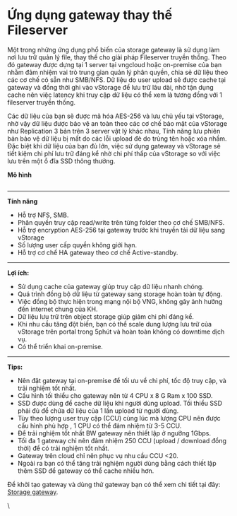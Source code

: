 # Ứng dụng gateway thay thế Fileserver

Một trong những ứng dụng phổ biến của storage gateway là sử dụng làm nơi lưu trữ quản lý file, thay thế cho giải pháp Fileserver truyền thống. Theo đó gateway được dựng tại 1 server tại vngcloud hoặc on-premise của bạn nhằm đảm nhiệm vai trò trung gian quản lý phân quyền, chia sẻ dữ liệu theo các cơ chế có sẵn như SMB/NFS. Dữ liệu do user upload sẽ được cache tại gateway và đồng thời ghi vào vStorage để lưu trữ lâu dài, nhờ tận dụng cache nên việc latency khi truy cập dữ liệu có thể xem là tương đồng với 1 fileserver truyền thống.

Các dữ liệu của bạn sẽ được mã hóa AES-256 và lưu chủ yếu tại vStorage, nhờ vậy dữ liệu được bảo vệ an toàn theo các cơ chế bảo mật của vStorage như Replication 3 bản trên 3 server vật lý khác nhau, Tính năng lưu phiên bản bảo vệ dữ liệu bị mất do các lỗi upload đè do trùng tên hoặc xóa nhầm. Đặc biệt khi dữ liệu của bạn đủ lớn, việc sử dụng gateway và vStorage sẽ tiết kiệm chi phí lưu trữ đáng kể nhờ chi phí thấp của vStorage so với việc lưu trên một ổ đĩa SSD thông thưởng.&#x20;

**Mô hình**&#x20;

<figure><img src="https://docs.vngcloud.vn/download/attachments/49648993/image2021-4-20_11-18-23.png?version=1&#x26;modificationDate=1675845508000&#x26;api=v2" alt=""><figcaption></figcaption></figure>

***

**Tính năng**&#x20;

* Hỗ trợ NFS, SMB.&#x20;
* Phân quyền truy cập read/write trên từng folder theo cơ chế SMB/NFS.&#x20;
* Hỗ trợ encryption AES-256 tại gateway trước khi truyền tải dữ liệu sang vStorage
* Số lượng user cấp quyền không giới hạn.&#x20;
* Hỗ trợ cơ chế HA gateway theo cơ chế Active-standby.&#x20;

***

**Lợi ích:**&#x20;

* Sử dụng cache của gateway giúp truy cập dữ liệu nhanh chóng.
* Quá trình đồng bộ dữ liệu từ gateway sang storage hoàn toàn tự động.
* Việc đồng bộ thực hiện trong mạng nội bộ VNG, không gây ảnh hưởng đến internet chung của KH.
* Dữ liệu lưu trữ trên object storage giúp giảm chi phí đáng kể.
* Khi nhu cầu tăng đột biến, bạn có thể scale dung lượng lưu trữ của vStorage trên portal trong 5phút và hoàn toàn không có downtime dịch vụ.&#x20;
* Có thể triển khai on-premise.&#x20;

***

**Tips:**&#x20;

* Nên đặt gateway tại on-premise để tối ưu về chi phí, tốc độ truy cập, và trải nghiệm tốt nhất.&#x20;
* Cấu hình tối thiểu cho gateway nên từ 4 CPU x 8 G Ram x 100 SSD.&#x20;
* SSD được dùng để cache dữ liệu khi người dùng upload. Tối thiểu SSD phải đủ để chứa dữ liệu của 1 lần upload từ người dùng.&#x20;
* Tùy theo lượng user truy cập (CCU) cùng lúc mà lượng CPU nên được cấu hình phù hợp , 1 CPU có thể đảm nhiệm từ 3-5 CCU.&#x20;
* Để trải nghiệm tốt nhất BW gateway nên thiết lập ở ngưỡng 1Gbps.&#x20;
* Tối đa 1 gateway chỉ nên đảm nhiệm 250 CCU (upload / download đồng thời) để có trải nghiệm tốt nhất.&#x20;
* Gateway trên cloud chỉ nên phục vụ nhu cầu CCU <20.&#x20;
* Ngoài ra bạn có thể tăng trải nghiệm người dùng bằng cách thiết lập thêm SSD để gateway có thể cache nhiều hơn.&#x20;

Để khởi tạo gateway và dùng thử gateway bạn có thể xem chi tiết tại đây: [Storage gateway](./).

\
